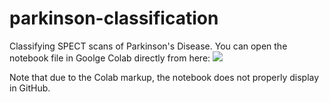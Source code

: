 # parkinson-classification
Classifying SPECT scans of Parkinson's Disease. You can open the notebook file in Goolge Colab directly from here:
[<img src="https://colab.research.google.com/assets/colab-badge.svg">](https://colab.research.google.com/github/mtwenzel/parkinson-classification/blob/master/PPMI-InceptionV3.ipynb)

Note that due to the Colab markup, the notebook does not properly display in GitHub.
